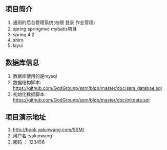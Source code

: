 ## 项目简介
1. 通用的后台管理系统(权限 登录 作业管理)
1. spring springmvc mybatis项目
2. spring 4.2 
3. shiro 
4. layui
## 数据库信息
1. 数据库使用的是mysql
2. 数据结构脚本: https://github.com/GodGrounp/ssm/blob/master/doc/ssm_databae.sql
3. 初始化数据脚本: https://github.com/GodGrounp/ssm/blob/master/doc/initdata.sql
## 项目演示地址
1. http://book.yalunwang.com/SSM/
2. 用户名 :yalunwang
3. 密码 ： 123456


